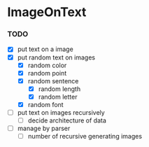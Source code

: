 # ImageOnText

### TODO
- [x] put text on a image
- [x] put random text on images
    - [x] random color 
    - [x] random point
    - [x] random sentence
        - [x] random length
        - [x] random letter
    - [x] random font
- [ ] put text on images recursively 
    - [ ] decide architecture of data
- [ ] manage by parser
    - [ ] number of recursive generating images
